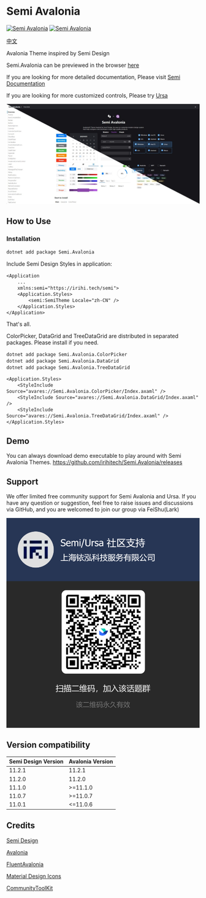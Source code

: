 # Semi Avalonia

[![Semi Avalonia](https://img.shields.io/nuget/v/Semi.Avalonia.svg?color=red&style=flat-square)](https://www.nuget.org/packages/Semi.Avalonia/)
[![Semi Avalonia](https://img.shields.io/nuget/dt/Semi.Avalonia.svg?style=flat-square)](https://www.nuget.org/packages/Semi.Avalonia/)

[中文](./README_CN.md)

Avalonia Theme inspired by Semi Design

Semi.Avalonia can be previewed in the browser [here](https://irihitech.github.io/Semi.Avalonia/)

If you are looking for more detailed documentation, Please visit [Semi Documentation](https://docs.irihi.tech/semi/)

If you are looking for more customized controls, Please try [Ursa](https://github.com/irihitech/Ursa.Avalonia)

![Light](./docs/demo.jpg)

## How to Use

### Installation

```bash
dotnet add package Semi.Avalonia
```

Include Semi Design Styles in application:

```xaml
<Application
    ...
    xmlns:semi="https://irihi.tech/semi">
    <Application.Styles>
        <semi:SemiTheme Locale="zh-CN" />
    </Application.Styles>
</Application>
```

That's all.

ColorPicker, DataGrid and TreeDataGrid are distributed in separated packages. Please install if you need.

```bash
dotnet add package Semi.Avalonia.ColorPicker
dotnet add package Semi.Avalonia.DataGrid
dotnet add package Semi.Avalonia.TreeDataGrid
```

```xaml
<Application.Styles>
    <StyleInclude Source="avares://Semi.Avalonia.ColorPicker/Index.axaml" />
    <StyleInclude Source="avares://Semi.Avalonia.DataGrid/Index.axaml" />
    <StyleInclude Source="avares://Semi.Avalonia.TreeDataGrid/Index.axaml" />
</Application.Styles>
```

## Demo

You can always download demo executable to play around with Semi Avalonia Themes.
<https://github.com/irihitech/Semi.Avalonia/releases>

## Support

We offer limited free community support for Semi Avalonia and Ursa. If you have any question or suggestion, feel free to raise issues and discussions via GitHub, and you are welcomed to join our group via FeiShu(Lark)

![FeiShu](./docs/community-support.png) 

## Version compatibility

| Semi Design Version | Avalonia Version |
|:--------------------|:-----------------|
| 11.2.1              | 11.2.1           |
| 11.2.0              | 11.2.0           |
| 11.1.0              | >=11.1.0         |
| 11.0.7              | >=11.0.7         |
| 11.0.1              | <=11.0.6         |

## Credits

[Semi Design](https://semi.design/)

[Avalonia](https://github.com/AvaloniaUI/Avalonia)

[FluentAvalonia](https://github.com/amwx/FluentAvalonia)

[Material Design Icons](https://pictogrammers.com/library/mdi/)

[CommunityToolKit](https://github.com/CommunityToolkit/dotnet)

